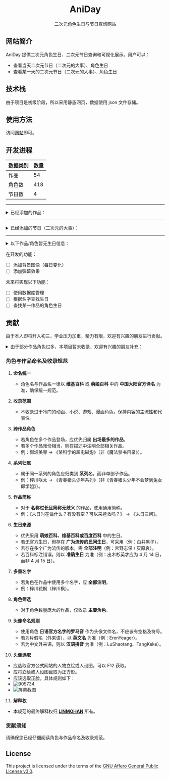 <div id="title" align=center>

# AniDay

二次元角色生日与节日查询网站

</div>

## 网站简介

AniDay 提供二次元角色生日、二次元节日查询和可视化展示。用户可以：
- 查看当天二次元节日（二次元的大事）、角色生日
- 查看某一天的二次元节日（二次元的大事）、角色生日

## 技术栈

由于项目是初级阶段，所以采用静态网页，数据使用 json 文件存储。

## 使用方法

访问[网站](https://neijuan.fun/)即可。

## 开发进程


| 数据类别 | 数量 |
|----------|------|
| 作品     | 54   |
| 角色数   | 418  |
| 节日数   | 4    |

---

<details>
<summary>已经添加的作品：</summary>

- CLANNAD
- 冰菓
- 坂本日常
- 败犬女主太多了！
- Ave Mujica
- MyGO!!!!!
- 不时轻声地以俄语遮羞的邻座艾莉同学
- 五等分的新娘
- 哆啦 A 梦
- Charlotte
- 辉夜大小姐想让我告白
- 龙珠(悟空日)
- 名侦探柯南
- 约会大作战
- 进击的巨人(仅主角)
- 龙与虎
- 秒速 5 厘米
- 命运石之门
- 某科学的超电磁炮
- 魔女之旅
- 你的名字。
- 天气之子
- 铃芽之旅
- 青春猪头少年系列
- 轻音少女
- 前辈是男孩子
- Re:从零开始的异世界生活
- 日常
- 声之形
- 灌篮高手
- 未闻花名
- 我心里危险的东西
- 小林家的龙女仆
- 樱桃小丸子
- 夏日重现
- 夏日口袋
- 玉子市场
- 月色真美
- 中二病也要谈恋爱！
- 少女乐队的呐喊
- 干物妹！小埋
- 我的青春恋爱物语果然有问题。
- 孤独摇滚！
- AIR
- 欢迎来到实力至上主义的教室
- 夏目友人帐
- 别当欧尼酱了！
- 原神
- 崩坏：星穹铁道
- 憧憬成为魔法少女
- 日在校园
- 租借女友
- 我怎么可能成为你的恋人，不行不行！
- 路人女主的养成方法

</details>

---

<details>
<summary>已经添加的节日（二次元的大事）：</summary>

- 伊藤诚（忌日）  
- 7·18 京都动画纵火案  
- 8·10 野兽日  
- 10·10 萌节  

</details>

---

<details>
<summary>以下作品/角色暂无生日信息：</summary>

- 毛利兰
- CITY
- 败犬女主太多了（部分）
- Charlotte：除了友利奈绪之外的
- 沉默的魔女
- 擅长捉弄的高木同学
- 紫罗兰永恒花园
- 可塑性记忆
- 逢坂大河（龙与虎）
- 间谍过家家
- 初春饰利（某科学的超电磁炮）
- 婚后光子（某科学的超电磁炮）
- 魔法禁书目录（除《某科学的超电磁炮》角色除外）
- 芙兰（魔女之旅）
- 维多利加（魔女之旅）
- 扫帚（魔女之旅）
- 席拉（魔女之旅）
- 末日三问
- 森岛帆高（天气之子）
- 大臣（铃芽之旅）
- 广川卯月（青春猪头少年系列）
- 赤城郁实（青春猪头少年系列）
- 姬路纱良（青春猪头少年系列）
- 美东美织（青春猪头少年系列）
- 松雪集（未闻花名）
- 久川铁道（未闻花名）
- 小林家的龙女仆中的龙
- 小市民系列
- 摇滚乃是淑女的爱好
- 水野茜（月色真美）
- 樱花庄的宠物女孩
- 测不准的阿波连同学

</details>

在开发的功能：

- [ ] 添加背景图像（每日变化）
- [ ] 添加弹幕效果

未来将实现以下功能：

- [ ] 使用数据库管理
- [ ] 根据名字查找生日
- [ ] 查找某一作品的角色生日

## 贡献

由于本人即将升入初三，学业压力加重，精力有限，欢迎有兴趣的朋友进行贡献。

<details>
<summary>由于部分作品角色过多，本项目暂未收录，欢迎有兴趣的朋友补充：</summary>

- 电锯人
- Fate 系列
- JOJO的奇妙冒险
- 火影忍者
- 鬼灭之刃
- 宝可梦系列
- 暗杀教室
- 崩坏3
- 绝区零
- 明日方舟
- 尼尔：自动人形
- 女神异闻录
- 赛马娘 Pretty Derby
- 蔚蓝档案
- 新世纪福音战士
- 物语系列
- 未来日记
- 宇崎学妹想要玩！
- 我的妹妹哪有这么可爱！
- 更衣人偶坠入爱河

</details>

### 角色与作品命名及收录规范

1. **命名统一**

   * 角色名与作品名一律以 **维基百科** 或 **萌娘百科** 中的 **中国大陆官方译名** 为准，确保统一规范。

2. **收录范围**

   * 不收录过于冷门的动画、小说、游戏、漫画角色，保持内容的主流性和代表性。

3. **跨作品角色**

   * 若角色在多个作品登场，应优先归属 **出场最多的作品**。
   * 若多个作品戏份相当，则在描述中注明全部相关作品。
   * 例：御坂美琴 → 《某科学的超电磁炮》（非《魔法禁书目录》）。

4. **系列归属**

   * 属于同一系列的角色应归类到 **系列名**，而非单部子作品。
   * 例：梓川咲太 → 《青春猪头少年系列》（非《青春猪头少年不会梦到兔女郎学姐》）。

5. **作品简称**

   * 对于 **名称过长且简称无歧义** 的作品，使用通用简称。
   * 例：《末日时在做什么？有没有空？可以来拯救吗？》 → 《末日三问》。

6. **生日来源**

   * 优先采用 **萌娘百科、维基百科或百度百科** 中的生日。
   * 若无官方生日，但存在 **广为流传的民间生日**，可采用（例：白井黑子）。
   * 若存在多个广为流传的版本，需 **全部注明**（例：宫野志保 / 灰原哀）。
   * 若百科标注错误，则以 **准确生日** 为准（例：出木杉英才应为 4 月 14 日，而非 4 月 15 日）。

7. **多重名字**

   * 若角色在作品中使用多个名字，应 **全部注明**。
   * 例：梓川花枫（梓川枫）。

8. **角色筛选**

   * 对于角色数量庞大的作品，仅收录 **主要角色**。

9. **头像命名规则**

   * 使用角色 **日语官方名字的罗马音** 作为头像文件名，不应该有空格及符号。
   * 若为片假名（外来语），以 **英文名** 为准（例：ErenYeager）。
   * 若为中文外来语，则以 **汉语拼音** 为准（例：LuShaotang、TangKeke）。

10. **头像选取**

   * 应选取官方公式网站的人物立绘或人设图，可以 F12 获取。
   * 应将立绘或人设图截取为正方形。
   * 应该选取正脸，具体规则如下：
   * ![905734](https://s1.imagehub.cc/images/2025/08/19/ac92b19e294287a175254d39cc88901e.jpg)
   * ![屏幕截图](https://s1.imagehub.cc/images/2025/08/19/4ee824e0bebdc927c21624b79c7f4295.png)

11. **解释权**

* 本规范的最终解释权归 **[LINMOHAN](https://github.com/LINMOH)** 所有。

### 贡献须知

请确保您已经仔细阅读角色与作品命名及收录规范。

## License
This project is licensed under the terms of the [GNU Affero General Public License v3.0](LICENSE).

